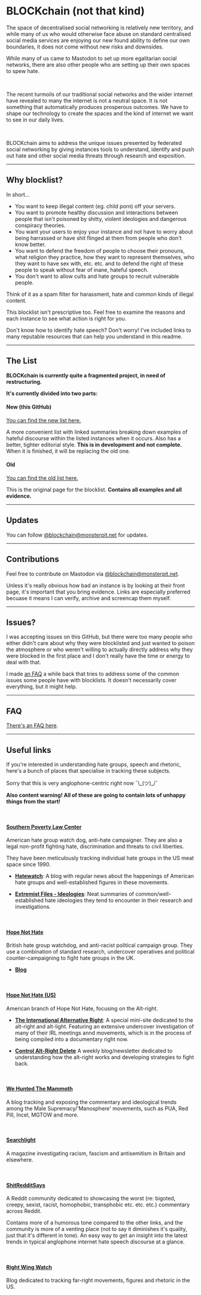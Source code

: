 # BLOCKchain (not that kind)

The space of decentralised social networking is relatively new territory, and while many of us who would otherwise face abuse on standard centralised social media services are enjoying our new found ability to define our own boundaries, it does not come without new risks and downsides.

While many of us came to Mastodon to set up more egalitarian social networks, there are also other people who are setting up their own spaces to spew hate.

<br/>

The recent turmoils of our traditional social networks and the wider internet have revealed to many the internet is not a neutral space. It is not something that automatically produces prosperous outcomes. We have to shape our technology to create the spaces and the kind of internet we want to see in our daily lives.

<br/>

BLOCKchain aims to address the unique issues presented by federated social networking by giving instances tools to understand, identify and push out hate and other social media threats through research and exposition.

---

## Why blocklist?

In short...

- You want to keep illegal content (eg. child porn) off your servers.
- You want to promote healthy discussion and interactions between people that isn't poisoned by shitty, violent ideologies and dangerous conspiracy theories.
- You want your users to enjoy your instance and not have to worry about being harrassed or have shit flinged at them from people who don't know better.
- You want to defend the freedom of people to choose their pronouns, what religion they practice, how they want to represent themselves, who they want to have sex with, etc. etc. and to defend the right of these people to speak without fear of inane, hateful speech.
- You don't want to allow cults and hate groups to recruit vulnerable people.

Think of it as a spam filter for harassment, hate and common kinds of illegal content.

This blocklist isn't prescriptive too. Feel free to examine the reasons and each instance to see what action is right for you.

Don't know how to identify hate speech? Don't worry! I've included links to many reputable resources that can help you understand in this readme.

---


## The List

**BLOCKchain is currently quite a fragmented project, in need of restructuring.**

**It's currently divided into two parts:**

#### New (this GitHub)

[You can find the new list here.](list/list.md)

A more convenient list with linked summaries breaking down examples of hateful discourse within the listed instances when it occurs. Also has a better, tighter editorial style. **This is in development and not complete.** When it is finished, it will be replacing the old one.


#### Old
[You can find the old list here.](http://telegra.ph/Instances-to-silencesuspend-on-Mastodon-06-23)

This is the original page for the blocklist. **Contains all examples and all evidence.**

---

## Updates

You can follow [@blockchain@monsterpit.net](https://monsterpit.net/@blockchain) for updates.


---

## Contributions

Feel free to contribute on Mastodon via [@blockchain@monsterpit.net](https://monsterpit.net/@blockchain).

Unless it's really obvious how bad an instance is by looking at their front page, it's important that you bring evidence. Links are especially preferred becuase it means I can verify, archive and screencap them myself.

---

## Issues?

I was accepting issues on this GitHub, but there were too many people who either didn't care about why they were blocklisted and just wanted to poison the atmosphere or who weren't willing to actually directly address why they were blocked in the first place and I don't really have the time or energy to deal with that.

I made [an FAQ](http://telegra.ph/MastodonOStatus-Instance-Blocking-FAQ-06-24) a while back that tries to address some of the common issues some people have with blocklists. It doesn't necessarily cover everything, but it might help.


---

## FAQ

[There's an FAQ here](info/faq.md).

---


## Useful links

If you're interested in understanding hate groups, speech and rhetoric, here's a bunch of places that specialise in tracking these subjects.

Sorry that this is very anglophone-centric right now ¯\\\_(ツ)_/¯

**Also content warning! All of these are going to contain lots of unhappy things from the start!**

<br/>

#### [Southern Poverty Law Center](https://www.splcenter.org)

American hate group watch dog, anti-hate campaigner. They are also a legal non-profit fighting hate, discrimination and threats to civil liberties. 

They have been meticulously tracking individual hate groups in the US meat space since 1990.

- [**Hatewatch**](https://www.splcenter.org/hatewatch): A blog with regular news about the happenings of American hate groups and well-established figures in these movements.

- [**Extremist Files - Ideologies**](https://www.splcenter.org/fighting-hate/extremist-files/ideology): Neat summaries of common/well-established hate ideologies they tend to encounter in their research and investigations.

<br/>

#### [Hope Not Hate](https://www.hopenothate.org.uk)

British hate group watchdog, and anti-racist political campaign group. They use a combination of standard research, undercover operatives and political counter-campaigning to fight hate groups in the UK.

- [**Blog**](https://www.hopenothate.org.uk/updates/blog/)

<br/>

#### [Hope Not Hate (US)](https://hopenothate.com) 

American branch of Hope Not Hate, focusing on the Alt-right.




- [**The International Alternative Right**](https://alternativeright.hopenothate.com): A special mini-site dedicated to the alt-right and alt-light. Featuring an extensive undercover investigation of many of their IRL meetings annd movements, which is in the process of being compiled into a documentary right now.

- [**Control Alt-Right Delete**](https://hopenothate.com/ctrl-alt-right-delete/) A weekly blog/newsletter dedicated to understanding how the alt-right works and developing strategies to fight back.

<br/>

#### [We Hunted The Mammoth](https://www.wehuntedthemammoth.com)

A blog tracking and exposing the commentary and ideological trends among the Male Supremacy/'Manosphere' movements, such as PUA, Red Pill, Incel, MGTOW and more.

<br/>

#### [Searchlight](http://www.searchlightmagazine.com)

A magazine investigating racism, fascism and antisemitism in Britain and elsewhere.

<br/>


#### [ShitRedditSays](https://www.reddit.com/r/ShitRedditSays/)

A Reddit community dedicated to showcasing the worst (re: bigoted, creepy, sexist, racist, homophobic, transphobic etc. etc. etc.) commentary across Reddit.

Contains more of a humorous tone compared to the other links, and the community is more of a venting place (not to say it diminishes it's quality, just that it's different in tone). An easy way to get an insight into the latest trends in typical anglophone internet hate speech discourse at a glance.

<br/>

#### [Right Wing Watch](http://www.rightwingwatch.org)

Blog dedicated to tracking far-right movements, figures and rhetoric in the US.